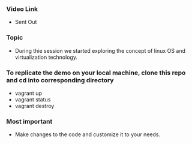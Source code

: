 ### Video Link 
- Sent Out 


### Topic 
- During thie session we started exploring the concept of linux OS and virtualization technology. 

### To replicate the demo on your local machine, clone this repo and cd into corresponding directory
- vagrant up 
- vagrant status 
- vagrant destroy 

### Most important
- Make changes to the code and customize it to your needs.
